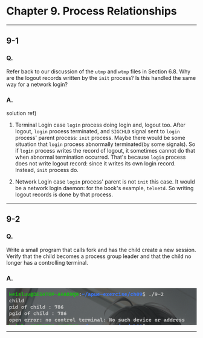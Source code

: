 
# Chapter 9. Process Relationships


---

## 9-1

### Q. 

Refer back to our discussion of the `utmp` and `wtmp` files in Section 6.8. 
Why are the logout records written by the `init` process? 
Is this handled the same way for a network login?

### A. 

solution ref)
1. Terminal Login case
    `login` process doing login and, logout too.
    After logout, `login` process terminated, and `SIGCHLD` signal sent to `login` process' parent process: `init` process.
    Maybe there would be some situation that `login` process abnormally terminated(by some signals).
    So if `login` process writes the record of logout, it sometimes cannot do that when abnormal termination occurred.
    That's because `login` process does not write logout record: since it writes its own login record.
    Instead, `init` process do.

2. Network Login case
    `login` process' parent is not `init` this case.
    It would be a network login daemon: for the book's example, `telnetd`.
    So writing logout records is done by that process.

---

## 9-2

### Q. 

Write a small program that calls fork and has the child create a new session. 
Verify that the child becomes a process group leader and that the child no longer has a controlling terminal.

### A. 

<img src="./images/9-2.PNG">

---
